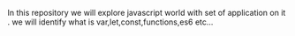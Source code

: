 In this repository we will explore javascript world with set of application on it .
we will identify what is  var,let,const,functions,es6 etc...
